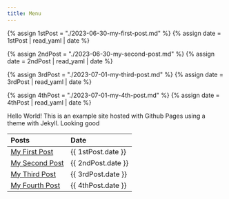 ```yaml
---
title: Menu
---
```

{% assign 1stPost = "./2023-06-30-my-first-post.md" %}
{% assign date = 1stPost | read_yaml | date %}

{% assign 2ndPost = "./2023-06-30-my-second-post.md" %}
{% assign date = 2ndPost | read_yaml | date %}

{% assign 3rdPost = "./2023-07-01-my-third-post.md" %}
{% assign date = 3rdPost | read_yaml | date %}

{% assign 4thPost = "./2023-07-01-my-4th-post.md" %}
{% assign date = 4thPost | read_yaml | date %}



Hello World! This is an example site hosted with Github Pages using a theme with Jekyll.
Looking good


|Posts | Date|
|:-        |:-      |
|[My First Post](./2023-06-30-my-first-post.html)|    {{ 1stPost.date }}|
|[My Second Post](./2023-06-30-my-second-post.html)|  {{ 2ndPost.date }}  |
|[My Third Post](./2023-06-30-my-third-post.html)|  {{ 3rdPost.date }}  |
|[My Fourth Post](./2023-06-30-my-4th-post.html)|  {{ 4thPost.date }}  |
